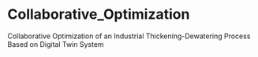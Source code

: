 # Collaborative_Optimization
Collaborative Optimization of an Industrial Thickening-Dewatering Process Based on Digital Twin System
